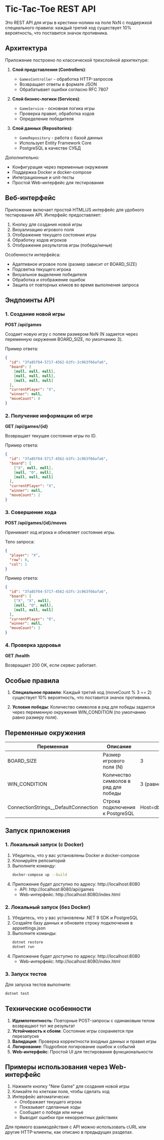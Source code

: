 # Tic-Tac-Toe REST API

Это REST API для игры в крестики-нолики на поле NxN с поддержкой специального правила: каждый третий ход существует 10% вероятность, что поставится значок противника.

## Архитектура

Приложение построено по классической трехслойной архитектуре:

1. **Слой представления (Controllers)**:
   - `GamesController` - обработка HTTP-запросов
   - Возвращает ответы в формате JSON
   - Обрабатывает ошибки согласно RFC 7807

2. **Слой бизнес-логики (Services)**:
   - `GameService` - основная логика игры
   - Проверка правил, обработка ходов
   - Определение победителя

3. **Слой данных (Repositories)**:
   - `GameRepository` - работа с базой данных
   - Использует Entity Framework Core
   - PostgreSQL в качестве СУБД

Дополнительно:
- Конфигурация через переменные окружения
- Поддержка Docker и docker-compose
- Интеграционные и unit-тесты
- Простой Web-интерфейс для тестирования

## Веб-интерфейс

Приложение включает простой HTML/JS интерфейс для удобного тестирования API. Интерфейс предоставляет:

1. Кнопку для создания новой игры
2. Визуализацию игрового поля
3. Отображение текущего состояния игры
4. Обработку ходов игроков
5. Отображение результатов игры (победа/ничья)

Особенности интерфейса:
- Адаптивное игровое поле (размер зависит от BOARD_SIZE)
- Подсветка текущего игрока
- Визуальное выделение победителя
- Обработка и отображение ошибок
- Защита от повторных кликов во время выполнения запроса

## Эндпоинты API

### 1. Создание новой игры

**POST /api/games**

Создает новую игру с полем размером NxN (N задается через переменную окружения BOARD_SIZE, по умолчанию 3).

Пример ответа:
```json
{
  "id": "3fa85f64-5717-4562-b3fc-2c963f66afa6",
  "board": [
    [null, null, null],
    [null, null, null],
    [null, null, null]
  ],
  "currentPlayer": "X",
  "winner": null,
  "moveCount": 0
}
```

### 2. Получение информации об игре

**GET /api/games/{id}**

Возвращает текущее состояние игры по ID.

Пример ответа:
```json
{
  "id": "3fa85f64-5717-4562-b3fc-2c963f66afa6",
  "board": [
    ["X", null, null],
    [null, "O", null],
    [null, null, null]
  ],
  "currentPlayer": "X",
  "winner": null,
  "moveCount": 2
}
```

### 3. Совершение хода

**POST /api/games/{id}/moves**

Принимает ход игрока и обновляет состояние игры.

Тело запроса:
```json
{
  "player": "X",
  "row": 0,
  "col": 1
}
```

Пример ответа:
```json
{
  "id": "3fa85f64-5717-4562-b3fc-2c963f66afa6",
  "board": [
    ["X", "X", null],
    [null, "O", null],
    [null, null, null]
  ],
  "currentPlayer": "O",
  "winner": null,
  "moveCount": 3
}
```

### 4. Проверка здоровья

**GET /health**

Возвращает 200 OK, если сервис работает.

## Особые правила

1. **Специальное правило**: Каждый третий ход (moveCount % 3 == 2) существует 10% вероятность, что поставится значок противника.

2. **Условия победы**: Количество символов в ряд для победы задается через переменную окружения WIN_CONDITION (по умолчанию равно размеру поля).

## Переменные окружения

| Переменная | Описание | Значение по умолчанию |
|------------|----------|----------------------|
| BOARD_SIZE | Размер игрового поля (N) | 3 |
| WIN_CONDITION | Количество символов в ряд для победы | 3 (равно BOARD_SIZE) |
| ConnectionStrings__DefaultConnection | Строка подключения к PostgreSQL | Host=db;Database=tictactoe;Username=postgres;Password=postgres |

## Запуск приложения

### 1. Локальный запуск (с Docker)

1. Убедитесь, что у вас установлены Docker и docker-compose
2. Клонируйте репозиторий
3. Выполните команду:
   ```bash
   docker-compose up --build
   ```
4. Приложение будет доступно по адресу: http://localhost:8080
   - API: http://localhost:8080/api/games
   - Web-интерфейс: http://localhost:8080/index.html

### 2. Локальный запуск (без Docker)

1. Убедитесь, что у вас установлены .NET 9 SDK и PostgreSQL
2. Создайте базу данных и обновите строку подключения в appsettings.json
3. Выполните команды:
   ```bash
   dotnet restore
   dotnet run
   ```
4. Приложение будет доступно по адресу: http://localhost:8080
   - Web-интерфейс: http://localhost:8080/index.html

### 3. Запуск тестов

Для запуска тестов выполните:
```bash
dotnet test
```

## Технические особенности

1. **Идемпотентность**: Повторные POST-запросы с одинаковым телом возвращают тот же результат
2. **Устойчивость к сбоям**: Состояние игры сохраняется при перезапуске
3. **Валидация**: Проверка корректности входных данных и правил игры
4. **Логирование**: Подробное логирование ошибок и событий
5. **Web-интерфейс**: Простой UI для тестирования функциональности

## Примеры использования через Web-интерфейс

1. Нажмите кнопку "New Game" для создания новой игры
2. Кликайте по клеткам поля, чтобы сделать ход
3. Интерфейс автоматически:
   - Отображает текущего игрока
   - Показывает сделанные ходы
   - Сообщает о победе или ничье
   - Выводит ошибки при некорректных действиях

Для прямого взаимодействия с API можно использовать cURL или другие HTTP-клиенты, как описано в предыдущих разделах.